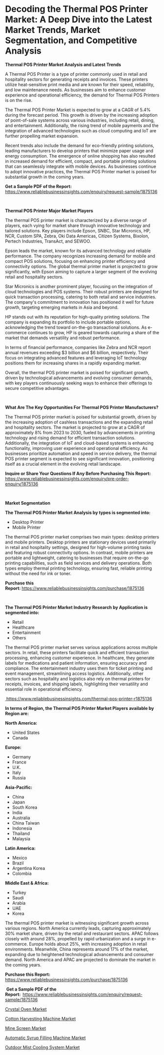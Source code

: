 <p><h1>Decoding the Thermal POS Printer Market: A Deep Dive into the Latest Market Trends, Market Segmentation, and Competitive Analysis</h1></p><p><strong>Thermal POS Printer Market Analysis and Latest Trends</strong></p>
<p><p>A Thermal POS Printer is a type of printer commonly used in retail and hospitality sectors for generating receipts and invoices. These printers utilize heat-sensitive print media and are known for their speed, reliability, and low maintenance needs. As businesses aim to enhance customer experience and operational efficiency, the demand for Thermal POS Printers is on the rise.</p><p>The Thermal POS Printer Market is expected to grow at a CAGR of 5.4% during the forecast period. This growth is driven by the increasing adoption of point-of-sale systems across various industries, including retail, dining, and entertainment. Additionally, the rising trend of mobile payments and the integration of advanced technologies such as cloud computing and IoT are further propelling market expansion. </p><p>Recent trends also include the demand for eco-friendly printing solutions, leading manufacturers to develop printers that minimize paper usage and energy consumption. The emergence of online shopping has also resulted in increased demand for efficient, compact, and portable printing solutions that can seamlessly integrate with mobile devices. As businesses continue to adopt innovative practices, the Thermal POS Printer market is poised for substantial growth in the coming years.</p></p>
<p><strong>Get a Sample PDF of the Report:&nbsp;</strong> <a href="https://www.reliablebusinessinsights.com/enquiry/request-sample/1875136?utm_campaign=1117&utm_medium=2&utm_source=Github&utm_content=ia&utm_term=23022025&utm_id=thermal-pos-printer">https://www.reliablebusinessinsights.com/enquiry/request-sample/1875136</a></p>
<p>&nbsp;</p>
<p><strong>Thermal POS Printer Major Market Players</strong></p>
<p><p>The thermal POS printer market is characterized by a diverse range of players, each vying for market share through innovative technology and tailored solutions. Key players include Epson, SNBC, Star Micronics, HP, NCR, Custom SPA, Zebra, Oki Data Americas, Citizen Systems, Bixolon, Pertech Industries, TransAct, and SEWOO.</p><p>Epson leads the market, known for its advanced technology and reliable performance. The company recognizes increasing demand for mobile and compact POS solutions, focusing on enhancing printer efficiency and connectivity options. The global thermal printer market is projected to grow significantly, with Epson aiming to capture a larger segment of the evolving retail and hospitality sectors.</p><p>Star Micronics is another prominent player, focusing on the integration of cloud technologies and POS systems. Their robust printers are designed for quick transaction processing, catering to both retail and service industries. The company's commitment to innovation has positioned it well for future growth, targeting emerging markets in Asia and beyond.</p><p>HP stands out with its reputation for high-quality printing solutions. The company is expanding its portfolio to include portable options, acknowledging the trend toward on-the-go transactional solutions. As e-commerce continues to grow, HP is geared towards capturing a share of the market that demands versatility and robust performance.</p><p>In terms of financial performance, companies like Zebra and NCR report annual revenues exceeding $3 billion and $6 billion, respectively. Their focus on integrating advanced features and leveraging IoT technology positions them for increasing shares in a rapidly expanding market.</p><p>Overall, the thermal POS printer market is poised for significant growth, driven by technological advancements and evolving consumer demands, with key players continuously seeking ways to enhance their offerings to secure competitive advantages.</p></p>
<p>&nbsp;</p>
<p><strong>What Are The Key Opportunities For Thermal POS Printer Manufacturers?</strong></p>
<p><p>The Thermal POS printer market is poised for substantial growth, driven by the increasing adoption of cashless transactions and the expanding retail and hospitality sectors. The market is projected to grow at a CAGR of approximately 8% from 2023 to 2030, fueled by advancements in printing technology and rising demand for efficient transaction solutions. Additionally, the integration of IoT and cloud-based systems is enhancing functionality, improving user experience and operational efficiency. As businesses prioritize automation and speed in service delivery, the thermal POS printer segment is expected to see significant innovation, positioning itself as a crucial element in the evolving retail landscape.</p></p>
<p><strong>Inquire or Share Your Questions If Any Before Purchasing This Report:</strong> <a href="https://www.reliablebusinessinsights.com/enquiry/pre-order-enquiry/1875136?utm_campaign=1117&utm_medium=2&utm_source=Github&utm_content=ia&utm_term=23022025&utm_id=thermal-pos-printer">https://www.reliablebusinessinsights.com/enquiry/pre-order-enquiry/1875136</a></p>
<p>&nbsp;</p>
<p><strong>Market Segmentation</strong></p>
<p><strong>The Thermal POS Printer Market Analysis by types is segmented into:</strong></p>
<p><ul><li>Desktop Printer</li><li>Mobile Printer</li></ul></p>
<p><p>The thermal POS printer market comprises two main types: desktop printers and mobile printers. Desktop printers are stationary devices used primarily in retail and hospitality settings, designed for high-volume printing tasks and featuring robust connectivity options. In contrast, mobile printers are portable and lightweight, catering to businesses that require on-the-go printing capabilities, such as field services and delivery operations. Both types employ thermal printing technology, ensuring fast, reliable printing without the need for ink or toner.</p></p>
<p><strong>Purchase this Report:&nbsp;</strong><a href="https://www.reliablebusinessinsights.com/purchase/1875136?utm_campaign=1117&utm_medium=2&utm_source=Github&utm_content=ia&utm_term=23022025&utm_id=thermal-pos-printer">https://www.reliablebusinessinsights.com/purchase/1875136</a></p>
<p>&nbsp;</p>
<p><strong>The Thermal POS Printer Market Industry Research by Application is segmented into:</strong></p>
<p><ul><li>Retail</li><li>Healthcare</li><li>Entertainment</li><li>Others</li></ul></p>
<p><p>The thermal POS printer market serves various applications across multiple sectors. In retail, these printers facilitate quick and efficient transaction processing, enhancing customer experience. In healthcare, they generate labels for medications and patient information, ensuring accuracy and compliance. The entertainment industry uses them for ticket printing and event management, streamlining access logistics. Additionally, other sectors such as hospitality and logistics also rely on thermal printers for receipts, invoices, and shipping labels, highlighting their versatility and essential role in operational efficiency.</p></p>
<p><a href="https://www.reliablebusinessinsights.com/thermal-pos-printer-r1875136?utm_campaign=1117&utm_medium=2&utm_source=Github&utm_content=ia&utm_term=23022025&utm_id=thermal-pos-printer">&nbsp;https://www.reliablebusinessinsights.com/thermal-pos-printer-r1875136</a></p>
<p><strong>In terms of Region, the Thermal POS Printer Market Players available by Region are:</strong></p>
<p>
    <p> <strong> North America: </strong>
        <ul>
            <li>United States</li>
            <li>Canada</li>
        </ul>
        </p> 
    <p> <strong> Europe: </strong>
        <ul>
            <li>Germany</li>
            <li>France</li>
            <li>U.K.</li>
            <li>Italy</li>
            <li>Russia</li>
        </ul>
        </p> 
    <p> <strong> Asia-Pacific: </strong>
        <ul>
            <li>China</li>
            <li>Japan</li>
            <li>South Korea</li>
            <li>India</li>
            <li>Australia</li>
            <li>China Taiwan</li>
            <li>Indonesia</li>
            <li>Thailand</li>
            <li>Malaysia</li>
        </ul>
        </p> 
    <p> <strong> Latin America: </strong>
        <ul>
            <li>Mexico</li>
            <li>Brazil</li>
            <li>Argentina Korea</li>
            <li>Colombia</li>
        </ul>
        </p> 
    <p> <strong> Middle East & Africa: </strong>
        <ul>
            <li>Turkey</li>
            <li>Saudi</li>
            <li>Arabia</li>
            <li>UAE</li>
            <li>Korea</li>
        </ul>
    </p>
    </p>
<p><p>The thermal POS printer market is witnessing significant growth across various regions. North America currently leads, capturing approximately 30% market share, driven by the retail and restaurant sectors. APAC follows closely with around 28%, propelled by rapid urbanization and a surge in e-commerce. Europe holds about 25%, with increasing adoption in retail environments. Meanwhile, China represents around 17% of the market, expanding due to heightened technological advancements and consumer demand. North America and APAC are projected to dominate the market in the coming years.</p></p>
<p><strong>Purchase this Report: </strong><a href="https://www.reliablebusinessinsights.com/purchase/1875136?utm_campaign=1117&utm_medium=2&utm_source=Github&utm_content=ia&utm_term=23022025&utm_id=thermal-pos-printer">https://www.reliablebusinessinsights.com/purchase/1875136</a></p>
<p>&nbsp;<strong>Get a Sample PDF of the Report:&nbsp;&nbsp;</strong><a href="https://www.reliablebusinessinsights.com/enquiry/request-sample/1875136?utm_campaign=1117&utm_medium=2&utm_source=Github&utm_content=ia&utm_term=23022025&utm_id=thermal-pos-printer">https://www.reliablebusinessinsights.com/enquiry/request-sample/1875136</a></p>
<p><strong></strong></p>
<p><p><a href="https://github.com/skerretflossie9297/Market-Research-Report-List-1/blob/main/crystal-oven-market.md?utm_campaign=1117&utm_medium=2&utm_source=Github&utm_content=ia&utm_term=23022025&utm_id=thermal-pos-printer">Crystal Oven Market</a></p><p><a href="https://github.com/alberthagorsuch/Market-Research-Report-List-1/blob/main/cotton-harvesting-machine-market.md?utm_campaign=1117&utm_medium=2&utm_source=Github&utm_content=ia&utm_term=23022025&utm_id=thermal-pos-printer">Cotton Harvesting Machine Market</a></p><p><a href="https://github.com/boisetwa16/Market-Research-Report-List-1/blob/main/mine-screen-market.md?utm_campaign=1117&utm_medium=2&utm_source=Github&utm_content=ia&utm_term=23022025&utm_id=thermal-pos-printer">Mine Screen Market</a></p><p><a href="https://github.com/bogganbillie6969/Market-Research-Report-List-1/blob/main/automatic-syrup-filling-machine-market.md?utm_campaign=1117&utm_medium=2&utm_source=Github&utm_content=ia&utm_term=23022025&utm_id=thermal-pos-printer">Automatic Syrup Filling Machine Market</a></p><p><a href="https://github.com/donnettaletizia/Market-Research-Report-List-1/blob/main/outdoor-mist-cooling-system-market.md?utm_campaign=1117&utm_medium=2&utm_source=Github&utm_content=ia&utm_term=23022025&utm_id=thermal-pos-printer">Outdoor Mist Cooling System Market</a></p></p>